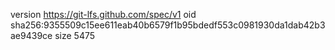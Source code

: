version https://git-lfs.github.com/spec/v1
oid sha256:9355509c15ee611eab40b6579f1b95bdedf553c0981930da1dab42b3ae9439ce
size 5475

